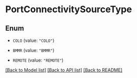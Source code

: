 # PortConnectivitySourceType

## Enum


* `COLO` (value: `"COLO"`)

* `BMMR` (value: `"BMMR"`)

* `REMOTE` (value: `"REMOTE"`)


[[Back to Model list]](../README.md#documentation-for-models) [[Back to API list]](../README.md#documentation-for-api-endpoints) [[Back to README]](../README.md)


